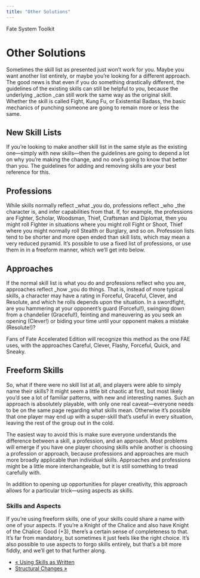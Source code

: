 ```yaml
---
title: "Other Solutions"
---
```

    
Fate System Toolkit

#  Other Solutions

Sometimes the skill list as presented just won’t work for you. Maybe you want
another list entirely, or maybe you’re looking for a different approach. The
good news is that even if you do something drastically different, the
guidelines of the existing skills can still be helpful to you, because the
underlying _action _can still work the same way as the original skill. Whether
the skill is called Fight, Kung Fu, or Existential Badass, the basic mechanics
of punching someone are going to remain more or less the same.

## New Skill Lists

If you’re looking to make another skill list in the same style as the existing
one—simply with new skills—then the guidelines are going to depend a lot on
why you’re making the change, and no one’s going to know that better than you.
The guidelines for adding and removing skills are your best reference for
this.

## Professions

While skills normally reflect _what _you do, professions reflect _who _the
character is, and infer capabilities from that. If, for example, the
professions are Fighter, Scholar, Woodsman, Thief, Craftsman and Diplomat,
then you might roll Fighter in situations where you might roll Fight or Shoot,
Thief where you might normally roll Stealth or Burglary, and so on. Profession
lists tend to be shorter and more open ended than skill lists, which may mean
a very reduced pyramid. It’s possible to use a fixed list of professions, or
use them in in a freeform manner, which we’ll get into below.

## Approaches

If the normal skill list is what you do and professions reflect who you are,
approaches reflect _how _you do things. That is, instead of more typical
skills, a character may have a rating in Forceful, Graceful, Clever, and
Resolute, and which he rolls depends upon the situation. In a swordfight, are
you hammering at your opponent’s guard (Forceful!), swinging down from a
chandelier (Graceful!), feinting and maneuvering as you seek an opening
(Clever!) or biding your time until your opponent makes a mistake (Resolute!)?

Fans of Fate Accelerated Edition will recognize this method as the one FAE
uses, with the approaches Careful, Clever, Flashy, Forceful, Quick, and
Sneaky.

## Freeform Skills

So, what if there were no skill list at all, and players were able to simply
name their skills? It might seem a little bit chaotic at first, but most
likely you’d see a lot of familiar patterns, with new and interesting names.
Such an approach is absolutely playable, with only one real caveat—everyone
needs to be on the same page regarding what skills mean. Otherwise it’s
possible that one player may end up with a super-skill that’s useful in every
situation, leaving the rest of the group out in the cold.

The easiest way to avoid this is make sure everyone understands the difference
between a skill, a profession, and an approach. Most problems will emerge if
you have one player choosing skills while another is choosing a profession or
approach, because professions and approaches are much more broadly applicable
than individual skills. Approaches and professions might be a little more
interchangeable, but it is still something to tread carefully with.

In addition to opening up opportunities for player creativity, this approach
allows for a particular trick—using aspects as skills.

### Skills and Aspects

If you’re using freeform skills, one of your skills could share a name with
one of your aspects. If you’re a <span class="aspect">Knight of the Chalice</span> and
also have Knight of the Chalice: Good (+3), there’s a certain sense of
completeness to that. It’s far from mandatory, but sometimes it just feels
like the right choice. It’s also possible to use aspects to forgo skills
entirely, but that’s a bit more fiddly, and we’ll get to that further along.

  * [« Using Skills as Written](/fate-system-toolkit/using-skills-written)
  * [Structural Changes »](/fate-system-toolkit/structural-changes)

